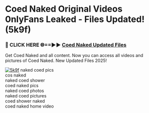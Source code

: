 # Coed Naked Original Videos 0nlyFans Leaked - Files Updated! (5k9f)

<h3>🔴 CLICK HERE 🌐==►► <a href="https://tinyurl.com/yckcrads" rel="nofollow">Coed Naked Updated Files</a></h3>

Get Coed Naked and all content. Now you can access all videos and pictures of Coed Naked. New Updated Files 2025!

[![5k9f](https://i.imgur.com/hpKpOFt.gif)](https://tinyurl.com/yckcrads)
naked coed pics<br>
cos naked<br>
naked coed shower<br>
coed naked pics<br>
naked coed photos<br>
naked coed pictures<br>
coed shower naked<br>
coed naked home video